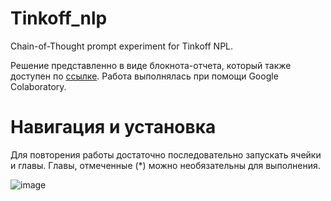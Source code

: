 # Tinkoff_nlp
Chain-of-Thought prompt experiment for Tinkoff NPL.

Решение представленно в виде блокнота-отчета, который также доступен по [ссылке](https://colab.research.google.com/drive/1gY1dAYZUdit3KwFo3ASfvv14jxweecq_?usp=share_link). Работа выполнялась при помощи Google Colaboratory.

# Навигация и установка
Для повторения работы достаточно последовательно запускать ячейки и главы. Главы, отмеченные (*) можно необязательны для выполнения.

![image](https://user-images.githubusercontent.com/11352839/221676309-9c932ffd-6353-42fa-a4f2-ab40f5895270.png)

